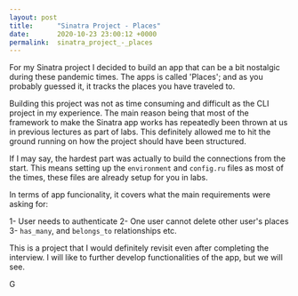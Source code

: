 ```yaml
---
layout: post
title:      "Sinatra Project - Places"
date:       2020-10-23 23:00:12 +0000
permalink:  sinatra_project_-_places
---
```




For my Sinatra project I decided to build an app that can be a bit nostalgic during these pandemic times. The apps is called 'Places'; and as you probably guessed it, it tracks the places you have traveled to.

Building this project was not as time consuming and difficult as the CLI project in my experience. The main reason being that most of the framework to make the Sinatra app works has repeatedly been thrown at us in previous lectures as part of labs. This definitely allowed me to hit the ground running on how the project should have been structured.

If I may say, the hardest part was actually to build the connections from the start. This means setting up the `environment` and `config.ru` files as most of the times, these files are already setup for you in labs.

In terms of app funcionality, it covers what the main requirements were asking for: 

1- User needs to authenticate
2- One user cannot delete other user's places
3- `has_many`, and `belongs_to` relationships 
etc.

This is a project that I would definitely revisit even after completing the interview. I will like to further develop functionalities of the app, but we will see.

G
